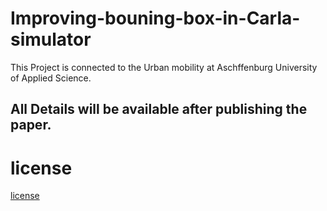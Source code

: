 # Improving-bouning-box-in-Carla-simulator
This Project is connected to the Urban mobility at Aschffenburg University of Applied Science.</br>
## All Details will be available after publishing the paper.</br>
# license
[license](LICENSE)<br>

